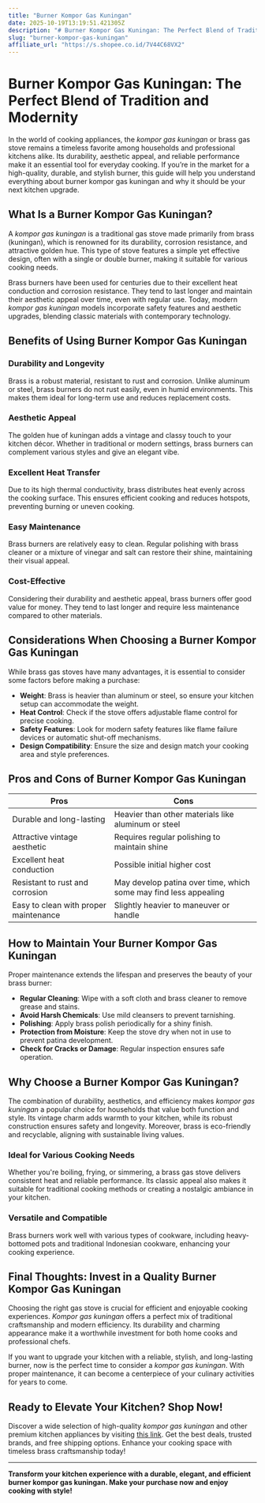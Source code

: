 ```yaml
---
title: "Burner Kompor Gas Kuningan"
date: 2025-10-19T13:19:51.421305Z
description: "# Burner Kompor Gas Kuningan: The Perfect Blend of Tradition and Modernity..."
slug: "burner-kompor-gas-kuningan"
affiliate_url: "https://s.shopee.co.id/7V44C68VX2"
---
```

# Burner Kompor Gas Kuningan: The Perfect Blend of Tradition and Modernity

In the world of cooking appliances, the *kompor gas kuningan* or brass gas stove remains a timeless favorite among households and professional kitchens alike. Its durability, aesthetic appeal, and reliable performance make it an essential tool for everyday cooking. If you’re in the market for a high-quality, durable, and stylish burner, this guide will help you understand everything about burner kompor gas kuningan and why it should be your next kitchen upgrade.

## What Is a Burner Kompor Gas Kuningan?

A *kompor gas kuningan* is a traditional gas stove made primarily from brass (kuningan), which is renowned for its durability, corrosion resistance, and attractive golden hue. This type of stove features a simple yet effective design, often with a single or double burner, making it suitable for various cooking needs.

Brass burners have been used for centuries due to their excellent heat conduction and corrosion resistance. They tend to last longer and maintain their aesthetic appeal over time, even with regular use. Today, modern *kompor gas kuningan* models incorporate safety features and aesthetic upgrades, blending classic materials with contemporary technology.

## Benefits of Using Burner Kompor Gas Kuningan

### Durability and Longevity

Brass is a robust material, resistant to rust and corrosion. Unlike aluminum or steel, brass burners do not rust easily, even in humid environments. This makes them ideal for long-term use and reduces replacement costs.

### Aesthetic Appeal

The golden hue of kuningan adds a vintage and classy touch to your kitchen décor. Whether in traditional or modern settings, brass burners can complement various styles and give an elegant vibe.

### Excellent Heat Transfer

Due to its high thermal conductivity, brass distributes heat evenly across the cooking surface. This ensures efficient cooking and reduces hotspots, preventing burning or uneven cooking.

### Easy Maintenance

Brass burners are relatively easy to clean. Regular polishing with brass cleaner or a mixture of vinegar and salt can restore their shine, maintaining their visual appeal.

### Cost-Effective

Considering their durability and aesthetic appeal, brass burners offer good value for money. They tend to last longer and require less maintenance compared to other materials.

## Considerations When Choosing a Burner Kompor Gas Kuningan

While brass gas stoves have many advantages, it is essential to consider some factors before making a purchase:

- **Weight**: Brass is heavier than aluminum or steel, so ensure your kitchen setup can accommodate the weight.
- **Heat Control**: Check if the stove offers adjustable flame control for precise cooking.
- **Safety Features**: Look for modern safety features like flame failure devices or automatic shut-off mechanisms.
- **Design Compatibility**: Ensure the size and design match your cooking area and style preferences.

## Pros and Cons of Burner Kompor Gas Kuningan

| **Pros**                                   | **Cons**                                               |
|--------------------------------------------|--------------------------------------------------------|
| Durable and long-lasting                  | Heavier than other materials like aluminum or steel  |
| Attractive vintage aesthetic              | Requires regular polishing to maintain shine        |
| Excellent heat conduction                 | Possible initial higher cost                          |
| Resistant to rust and corrosion           | May develop patina over time, which some may find less appealing |
| Easy to clean with proper maintenance     | Slightly heavier to maneuver or handle              |

## How to Maintain Your Burner Kompor Gas Kuningan

Proper maintenance extends the lifespan and preserves the beauty of your brass burner:

- **Regular Cleaning**: Wipe with a soft cloth and brass cleaner to remove grease and stains.
- **Avoid Harsh Chemicals**: Use mild cleansers to prevent tarnishing.
- **Polishing**: Apply brass polish periodically for a shiny finish.
- **Protection from Moisture**: Keep the stove dry when not in use to prevent patina development.
- **Check for Cracks or Damage**: Regular inspection ensures safe operation.

## Why Choose a Burner Kompor Gas Kuningan?

The combination of durability, aesthetics, and efficiency makes *kompor gas kuningan* a popular choice for households that value both function and style. Its vintage charm adds warmth to your kitchen, while its robust construction ensures safety and longevity. Moreover, brass is eco-friendly and recyclable, aligning with sustainable living values.

### Ideal for Various Cooking Needs

Whether you're boiling, frying, or simmering, a brass gas stove delivers consistent heat and reliable performance. Its classic appeal also makes it suitable for traditional cooking methods or creating a nostalgic ambiance in your kitchen.

### Versatile and Compatible

Brass burners work well with various types of cookware, including heavy-bottomed pots and traditional Indonesian cookware, enhancing your cooking experience.

## Final Thoughts: Invest in a Quality Burner Kompor Gas Kuningan

Choosing the right gas stove is crucial for efficient and enjoyable cooking experiences. *Kompor gas kuningan* offers a perfect mix of traditional craftsmanship and modern efficiency. Its durability and charming appearance make it a worthwhile investment for both home cooks and professional chefs.

If you want to upgrade your kitchen with a reliable, stylish, and long-lasting burner, now is the perfect time to consider a *kompor gas kuningan*. With proper maintenance, it can become a centerpiece of your culinary activities for years to come.

## Ready to Elevate Your Kitchen? Shop Now!

Discover a wide selection of high-quality *kompor gas kuningan* and other premium kitchen appliances by visiting [this link](https://s.shopee.co.id/7V44C68VX2). Get the best deals, trusted brands, and free shipping options. Enhance your cooking space with timeless brass craftsmanship today!

---

**Transform your kitchen experience with a durable, elegant, and efficient burner kompor gas kuningan. Make your purchase now and enjoy cooking with style!**